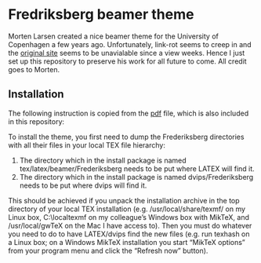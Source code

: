 # Fredriksberg beamer theme #

Morten Larsen created a nice beamer theme for the University of Copenhagen a few years ago. Unfortunately, link-rot seems to creep in and the [original site](http://matdat.life.ku.dk/LaTeX/Frederiksberg) seems to be unavialable since a view weeks. Hence I just set up this repository to preserve his work for all future to come. All credit goes to Morten.

## Installation ##
The following instruction is copied from the [pdf](http://www.latexstudio.net/wp-content/uploads/2015/06/FrederiksbergUserGuide-2-2.pdf) file, which is also included in this repository:

To install the theme, you first need to dump the Frederiksberg directories with all their files in your local TEX file hierarchy:

1. The directory which in the install package is named tex/latex/beamer/Frederiksberg needs to be put where LATEX will find it.
2. The directory which in the install package is named dvips/Frederiksberg needs to be put where dvips will find it.

This should be achieved if you unpack the installation archive in the top directory of your local TEX installation (e.g. /usr/local/share/texmf/ on my Linux box, C:\localtexmf on my colleague’s Windows box with MikTeX, and /usr/local/gwTeX on the Mac I have access to). Then you must do whatever you need to do to have LATEX/dvips find the new files (e.g. run texhash on a Linux box; on a Windows MikTeX installation you start “MikTeX options” from your program menu and click the “Refresh now” button).
